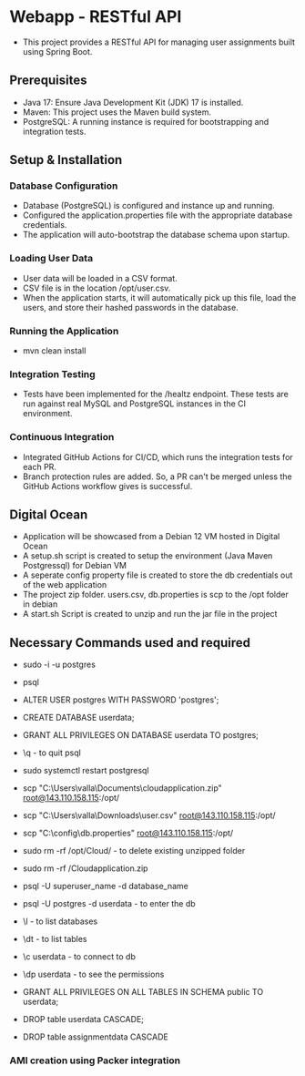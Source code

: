 # Webapp - RESTful API
- This project provides a RESTful API for managing user assignments built using Spring Boot.

## Prerequisites
- Java 17: Ensure Java Development Kit (JDK) 17 is installed.
- Maven: This project uses the Maven build system.
- PostgreSQL: A running instance is required for bootstrapping and integration tests.


## Setup & Installation
### Database Configuration
- Database (PostgreSQL) is configured and instance up and running.
- Configured the application.properties file with the appropriate database credentials.
- The application will auto-bootstrap the database schema upon startup.
  
### Loading User Data
- User data will be loaded in a CSV format.
- CSV file is in the location /opt/user.csv.
- When the application starts, it will automatically pick up this file, load the users, and store their hashed passwords in the database.

### Running the Application
- mvn clean install

### Integration Testing
- Tests have been implemented for the /healtz endpoint. These tests are run against real MySQL and PostgreSQL instances in the CI environment.

### Continuous Integration
- Integrated GitHub Actions for CI/CD, which runs the integration tests for each PR.
- Branch protection rules are added. So, a PR can't be merged unless the GitHub Actions workflow gives is successful.

## Digital Ocean
-  Application will be showcased from a Debian 12 VM hosted in Digital Ocean
-  A setup.sh script is created to setup the environment (Java Maven Postgressql) for Debian VM
-  A seperate config property file is created to store the db credentials out of the web application
-  The project zip folder. users.csv, db.properties is scp to the /opt folder in debian
-  A start.sh Script is created to unzip and run the jar file in the project

## Necessary Commands used and required

- sudo -i -u postgres
- psql
- ALTER USER postgres WITH PASSWORD 'postgres';
- CREATE DATABASE userdata;
- GRANT ALL PRIVILEGES ON DATABASE userdata TO postgres;
- \q -  to quit psql
- sudo systemctl restart postgresql

- scp "C:\Users\valla\Documents\cloudapplication.zip" root@143.110.158.115:/opt/
- scp "C:\Users\valla\Downloads\user.csv" root@143.110.158.115:/opt/
- scp "C:\config\db.properties" root@143.110.158.115:/opt/

- sudo rm -rf /opt/Cloud/ -  to delete existing unzipped folder
- sudo rm -rf /Cloudapplication.zip

- psql -U superuser_name -d database_name
- psql -U postgres -d userdata -  to enter the db 
- \l - to list databases
- \dt - to list tables
- \c  userdata - to connect to db
- \dp userdata - to see the permissions
- GRANT ALL PRIVILEGES ON ALL TABLES IN SCHEMA public TO userdata;
- DROP table userdata CASCADE;
- DROP table assignmentdata CASCADE


### AMI creation using Packer integration

